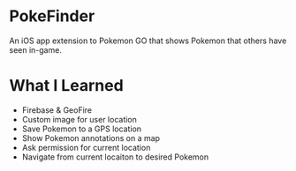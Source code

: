 # PokeFinder

An iOS app extension to Pokemon GO that shows Pokemon that others have seen in-game.

# What I Learned

* Firebase & GeoFire
* Custom image for user location
* Save Pokemon to a GPS location
* Show Pokemon annotations on a map
* Ask permission for current location
* Navigate from current locaiton to desired Pokemon
